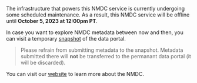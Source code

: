 The infrastructure that powers this NMDC service is currently undergoing some scheduled maintenance. As a result, this NMDC service will be offline until **October 5, 2023 at 12:00pm PT**.

In case you want to explore NMDC metadata between now and then, you can visit a temporary [snapshot](https://data-microbiomedata.emsl.pnnl.gov/) of the data portal.

> Please refrain from submitting metadata to the snapshot. Metadata submitted there will **not** be transferred to the permanant data portal (it will be discarded).

You can visit our [website](https://microbiomedata.org/) to learn more about the NMDC.
